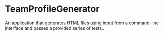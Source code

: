 # TeamProfileGenerator
An application that generates HTML files using input from a command-line interface and passes a provided series of tests..
